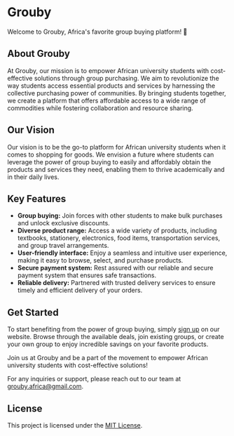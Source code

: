 # Grouby

Welcome to Grouby, Africa's favorite group buying platform! 💯

## About Grouby

At Grouby, our mission is to empower African university students with cost-effective solutions through group purchasing. We aim to revolutionize the way students access essential products and services by harnessing the collective purchasing power of communities. By bringing students together, we create a platform that offers affordable access to a wide range of commodities while fostering collaboration and resource sharing.

## Our Vision

Our vision is to be the go-to platform for African university students when it comes to shopping for goods. We envision a future where students can leverage the power of group buying to easily and affordably obtain the products and services they need, enabling them to thrive academically and in their daily lives.

## Key Features

- **Group buying:** Join forces with other students to make bulk purchases and unlock exclusive discounts.
- **Diverse product range:** Access a wide variety of products, including textbooks, stationery, electronics, food items, transportation services, and group travel arrangements.
- **User-friendly interface:** Enjoy a seamless and intuitive user experience, making it easy to browse, select, and purchase products.
- **Secure payment system:** Rest assured with our reliable and secure payment system that ensures safe transactions.
- **Reliable delivery:** Partnered with trusted delivery services to ensure timely and efficient delivery of your orders.

## Get Started

To start benefiting from the power of group buying, simply [sign up](https://grouby.pythonanywhere.com/register) on our website. Browse through the available deals, join existing groups, or create your own group to enjoy incredible savings on your favorite products.

Join us at Grouby and be a part of the movement to empower African university students with cost-effective solutions!

For any inquiries or support, please reach out to our team at grouby.africa@gmail.com.

## License

This project is licensed under the [MIT License](LICENSE).
